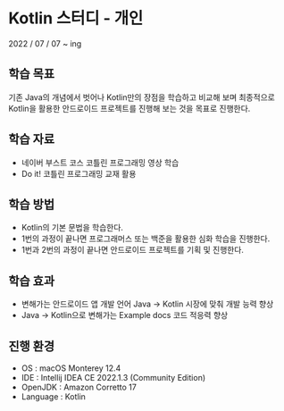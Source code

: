 # Kotlin 스터디 - 개인
2022 / 07 / 07 ~ ing

## 학습 목표
기존 Java의 개념에서 벗어나 Kotlin만의 장점을 학습하고 비교해 보며 최종적으로
Kotlin을 활용한 안드로이드 프로젝트를 진행해 보는 것을 목표로 진행한다.


## 학습 자료
* 네이버 부스트 코스 코틀린 프로그래밍 영상 학습</br>
* Do it! 코틀린 프로그래밍 교재 활용</br>

## 학습 방법
* Kotlin의 기본 문법을 학습한다.</br>
* 1번의 과정이 끝나면 프로그래머스 또는 백준을 활용한 심화 학습을 진행한다.</br>
* 1번과 2번의 과정이 끝나면 안드로이드 프로젝트를 기획 및 진행한다.</br>


## 학습 효과
* 변해가는 안드로이드 앱 개발 언어 Java -> Kotlin 시장에 맞춰 개발 능력 향상
* Java -> Kotlin으로 변해가는 Example docs 코드 적응력 향상

## 진행 환경
* OS : macOS Monterey 12.4 </br>
* IDE : Intellij IDEA CE 2022.1.3 (Community Edition)</br>
* OpenJDK : Amazon Corretto 17</br>
* Language : Kotlin</br>
